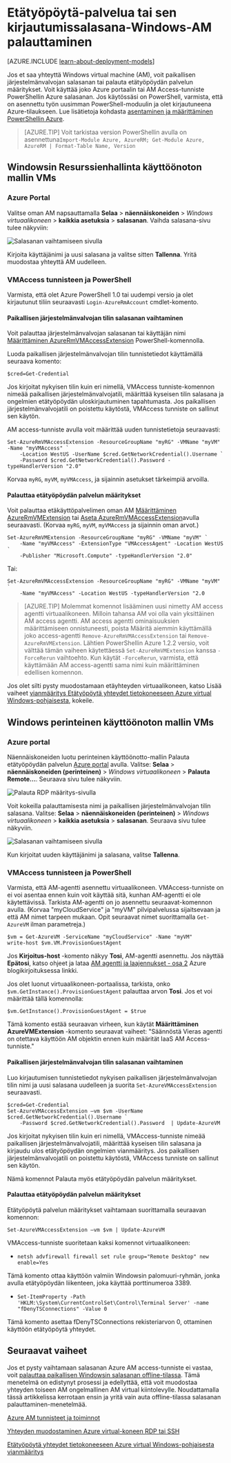 <properties
    pageTitle="Palauta salasana tai Windows-AM etätyöpöydän kokoonpano | Microsoft Azure"
    description="Opi palauttamaan tilin salasanan tai Etätyöpöytä palveluita Azure portal tai PowerShellin Azure Windows-AM."
    services="virtual-machines-windows"
    documentationCenter=""
    authors="iainfoulds"
    manager="timlt"
    editor=""
    tags="azure-resource-manager"/>

<tags
    ms.service="virtual-machines-windows"
    ms.workload="infrastructure-services"
    ms.tgt_pltfrm="vm-windows"
    ms.devlang="na"
    ms.topic="article"
    ms.date="09/01/2016"
    ms.author="iainfou"/>

# <a name="how-to-reset-the-remote-desktop-service-or-its-login-password-in-a-windows-vm"></a>Etätyöpöytä-palvelua tai sen kirjautumissalasana-Windows-AM palauttaminen

[AZURE.INCLUDE [learn-about-deployment-models](../../includes/learn-about-deployment-models-both-include.md)]

Jos et saa yhteyttä Windows virtual machine (AM), voit paikallisen järjestelmänvalvojan salasanan tai palauta etätyöpöydän palvelun määritykset. Voit käyttää joko Azure portaalin tai AM Access-tunniste PowerShellin Azure salasanan. Jos käytössäsi on PowerShell, varmista, että on asennettu työn uusimman PowerShell-moduulin ja olet kirjautuneena Azure-tilaukseen. Lue lisätietoja kohdasta [asentaminen ja määrittäminen PowerShellin Azure](../powershell-install-configure.md).

> [AZURE.TIP] Voit tarkistaa version PowerShellin avulla on asennettuna`Import-Module Azure, AzureRM; Get-Module Azure, AzureRM | Format-Table Name, Version`

## <a name="windows-vms-in-resource-manager-deployment-model"></a>Windowsin Resurssienhallinta käyttöönoton mallin VMs

### <a name="azure-portal"></a>Azure Portal
Valitse oman AM napsauttamalla **Selaa** > **näennäiskoneiden** > *Windows virtuaalikoneen* > **kaikkia asetuksia** > **salasanan**. Vaihda salasana-sivu tulee näkyviin:

![Salasanan vaihtamiseen sivulla](./media/virtual-machines-windows-reset-rdp/Portal-RM-PW-Reset-Windows.png)

Kirjoita käyttäjänimi ja uusi salasana ja valitse sitten **Tallenna**. Yritä muodostaa yhteyttä AM uudelleen.

### <a name="vmaccess-extension-and-powershell"></a>VMAccess tunnisteen ja PowerShell

Varmista, että olet Azure PowerShell 1.0 tai uudempi versio ja olet kirjautunut tiliin seuraavasti `Login-AzureRmAccount` cmdlet-komento.

#### <a name="reset-the-local-administrator-account-password"></a>**Paikallisen järjestelmänvalvojan tilin salasanan vaihtaminen**

Voit palauttaa järjestelmänvalvojan salasanan tai käyttäjän nimi [Määrittäminen AzureRmVMAccessExtension](https://msdn.microsoft.com/library/mt619447.aspx) PowerShell-komennolla.

Luoda paikallisen järjestelmänvalvojan tilin tunnistetiedot käyttämällä seuraava komento:

    $cred=Get-Credential

Jos kirjoitat nykyisen tilin kuin eri nimellä, VMAccess tunniste-komennon nimeää paikallisen järjestelmänvalvojatili, määrittää kyseisen tilin salasana ja ongelmien etätyöpöydän uloskirjautuminen tapahtumasta. Jos paikallisen järjestelmänvalvojatili on poistettu käytöstä, VMAccess tunniste on sallinut sen käytön.

AM access-tunniste avulla voit määrittää uuden tunnistetietoja seuraavasti:

    Set-AzureRmVMAccessExtension -ResourceGroupName "myRG" -VMName "myVM" -Name "myVMAccess" `
        -Location WestUS -UserName $cred.GetNetworkCredential().Username `
        -Password $cred.GetNetworkCredential().Password -typeHandlerVersion "2.0"


Korvaa `myRG`, `myVM`, `myVMAccess`, ja sijainnin asetukset tärkeimpiä arvoilla.


#### <a name="reset-the-remote-desktop-service-configuration"></a>**Palauttaa etätyöpöydän palvelun määritykset**

Voit palauttaa etäkäyttöpalvelimen oman AM [Määrittäminen AzureRmVMExtension](https://msdn.microsoft.com/library/mt603745.aspx) tai [Aseta AzureRmVMAccessExtension](https://msdn.microsoft.com/library/mt619447.aspx)avulla seuraavasti. (Korvaa `myRG`, `myVM`, `myVMAccess` ja sijainnin oman arvot.)

    Set-AzureRmVMExtension -ResourceGroupName "myRG" -VMName "myVM" `
        -Name "myVMAccess" -ExtensionType "VMAccessAgent" -Location WestUS `
        -Publisher "Microsoft.Compute" -typeHandlerVersion "2.0"

Tai:<br>

    Set-AzureRmVMAccessExtension -ResourceGroupName "myRG" -VMName "myVM" `
        -Name "myVMAccess" -Location WestUS -typeHandlerVersion "2.0


> [AZURE.TIP] Molemmat komennot lisääminen uusi nimetty AM access agentti virtuaalikoneen. Milloin tahansa AM voi olla vain yksittäinen AM access agentti. AM access agentti ominaisuuksien määrittämiseen onnistuneesti, poista Määritä aiemmin käyttämällä joko access-agentti `Remove-AzureRmVMAccessExtension` tai `Remove-AzureRmVMExtension`. Lähtien PowerShellin Azure 1.2.2 versio, voit välttää tämän vaiheen käytettäessä `Set-AzureRmVMExtension` kanssa `-ForceRerun` vaihtoehto. Kun käytät `-ForceRerun`, varmista, että käyttämään AM access-agentti sama nimi kuin määrittäminen edellisen komennon.

Jos olet silti pysty muodostamaan etäyhteyden virtuaalikoneen, katso Lisää vaiheet [vianmääritys Etätyöpöytä yhteydet tietokoneeseen Azure virtual Windows-pohjaisesta](virtual-machines-windows-troubleshoot-rdp-connection.md), kokeile.


## <a name="windows-vms-in-the-classic-deployment-model"></a>Windows perinteinen käyttöönoton mallin VMs

### <a name="azure-portal"></a>Azure portal

Näennäiskoneiden luotu perinteinen käyttöönotto-mallin Palauta etätyöpöydän palvelun [Azure portal](https://portal.azure.com) avulla. Valitse: **Selaa** > **näennäiskoneiden (perinteinen)** > *Windows virtuaalikoneen* > **Palauta Remote...**. Seuraava sivu tulee näkyviin.

![Palauta RDP määritys-sivulla](./media/virtual-machines-windows-reset-rdp/Portal-RDP-Reset-Windows.png)

Voit kokeilla palauttamisesta nimi ja paikallisen järjestelmänvalvojan tilin salasana. Valitse: **Selaa** > **näennäiskoneiden (perinteinen)** > *Windows virtuaalikoneen* > **kaikkia asetuksia** > **salasanan**. Seuraava sivu tulee näkyviin.

![Salasanan vaihtamiseen sivulla](./media/virtual-machines-windows-reset-rdp/Portal-PW-Reset-Windows.png)

Kun kirjoitat uuden käyttäjänimi ja salasana, valitse **Tallenna**.

### <a name="vmaccess-extension-and-powershell"></a>VMAccess tunnisteen ja PowerShell

Varmista, että AM-agentti asennettu virtuaalikoneen. VMAccess-tunniste on ei voi asentaa ennen kuin voit käyttää sitä, kunhan AM-agentti ei ole käytettävissä. Tarkista AM-agentti on jo asennettu seuraavat-komennon avulla. (Korvaa "myCloudService" ja "myVM" pilvipalvelussa sijaitsevaan ja että AM nimet tarpeen mukaan. Opit seuraavat nimet suorittamalla `Get-AzureVM` ilman parametreja.)

    $vm = Get-AzureVM -ServiceName "myCloudService" -Name "myVM"
    write-host $vm.VM.ProvisionGuestAgent

Jos **Kirjoitus-host** -komento näkyy **Tosi**, AM-agentti asennettu. Jos näyttää **Epätosi**, katso ohjeet ja lataa [AM agentti ja laajennukset - osa 2](http://go.microsoft.com/fwlink/p/?linkid=403947&clcid=0x409) Azure blogikirjoituksessa linkki.

Jos olet luonut virtuaalikoneen-portaalissa, tarkista, onko `$vm.GetInstance().ProvisionGuestAgent` palauttaa arvon **Tosi**. Jos et voi määrittää tällä komennolla:

    $vm.GetInstance().ProvisionGuestAgent = $true

Tämä komento estää seuraavan virheen, kun käytät **Määrittäminen AzureVMExtension** -komento seuraavat vaiheet: "Säännöstä Vieras agentti on otettava käyttöön AM objektin ennen kuin määrität IaaS AM Access-tunniste."

#### <a name="reset-the-local-administrator-account-password"></a>**Paikallisen järjestelmänvalvojan tilin salasanan vaihtaminen**

Luo kirjautumisen tunnistetiedot nykyisen paikallisen järjestelmänvalvojan tilin nimi ja uusi salasana uudelleen ja suorita `Set-AzureVMAccessExtension` seuraavasti.

    $cred=Get-Credential
    Set-AzureVMAccessExtension –vm $vm -UserName $cred.GetNetworkCredential().Username `
        -Password $cred.GetNetworkCredential().Password  | Update-AzureVM

Jos kirjoitat nykyisen tilin kuin eri nimellä, VMAccess-tunniste nimeää paikallisen järjestelmänvalvojatili, määrittää kyseisen tilin salasana ja kirjaudu ulos etätyöpöydän ongelmien vianmääritys. Jos paikallisen järjestelmänvalvojatili on poistettu käytöstä, VMAccess tunniste on sallinut sen käytön.

Nämä komennot Palauta myös etätyöpöydän palvelun määritykset.

#### <a name="reset-the-remote-desktop-service-configuration"></a>**Palauttaa etätyöpöydän palvelun määritykset**

Etätyöpöytä palvelun määritykset vaihtamaan suorittamalla seuraavan komennon:

    Set-AzureVMAccessExtension –vm $vm | Update-AzureVM

VMAccess-tunniste suoritetaan kaksi komennot virtuaalikoneen:

- `netsh advfirewall firewall set rule group="Remote Desktop" new enable=Yes`

Tämä komento ottaa käyttöön valmiin Windowsin palomuuri-ryhmän, jonka avulla etätyöpöydän liikenteen, joka käyttää porttinumeroa 3389.

- `Set-ItemProperty -Path 'HKLM:\System\CurrentControlSet\Control\Terminal Server' -name "fDenyTSConnections" -Value 0`

Tämä komento asettaa fDenyTSConnections rekisteriarvon 0, ottaminen käyttöön etätyöpöytä yhteydet.


## <a name="next-steps"></a>Seuraavat vaiheet

Jos et pysty vaihtamaan salasanan Azure AM access-tunniste ei vastaa, voit [palauttaa paikallisen Windowsin salasanan offline-tilassa](virtual-machines-windows-reset-local-password-without-agent.md). Tämä menetelmä on edistynyt prosessi ja edellyttää, että voit muodostaa yhteyden toiseen AM ongelmallinen AM virtual kiintolevylle. Noudattamalla tässä artikkelissa kerrotaan ensin ja yritä vain auta offline-tilassa salasanan palauttaminen-menetelmää.

[Azure AM tunnisteet ja toiminnot](virtual-machines-windows-extensions-features.md)

[Yhteyden muodostaminen Azure virtual-koneen RDP tai SSH](http://msdn.microsoft.com/library/azure/dn535788.aspx)

[Etätyöpöytä yhteydet tietokoneeseen Azure virtual Windows-pohjaisesta vianmääritys](virtual-machines-windows-troubleshoot-rdp-connection.md)
